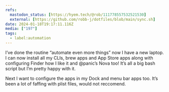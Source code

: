 ```yaml
---
refs:
  mastodon_status: [https://hyem.tech/@rob/111778557532521530]
  external: [https://github.com/robb-j/dotfiles/blob/main/sync.sh]
date: 2024-01-18T19:17:11.116Z
media: ["197"]
tags:
  - label:automation
---
```


I’ve done the routine “automate even more things” now I have a new laptop. I can now install all my CLIs, brew apps and App Store apps along with configuring Finder how I like it and @panic’s Nova too! It’s all a big bash script but I’m pretty happy with it.

Next I want to configure the apps in my Dock and menu bar apps too. It’s been a lot of faffing with plist files, would not reccomend.
